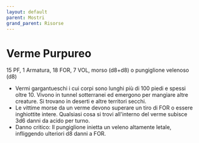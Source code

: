 ```yaml
---
layout: default
parent: Mostri
grand_parent: Risorse
---
```


# Verme Purpureo

15 PF, 1 Armatura, 18 FOR, 7 VOL, morso (d8+d8) o pungiglione velenoso (d8)

- Vermi gargantueschi i cui corpi sono lunghi più di 100 piedi e spessi oltre 10. Vivono in tunnel sotterranei ed emergono per mangiare altre creature. Si trovano in deserti e altre territori secchi.
- Le vittime morse da un verme devono superare un tiro di FOR o essere inghiottite intere. Qualsiasi cosa si trovi all'interno del verme subisce 3d6 danni da acido per turno.
- Danno critico: Il pungiglione inietta un veleno altamente letale, infliggendo ulteriori d8 danni a FOR.